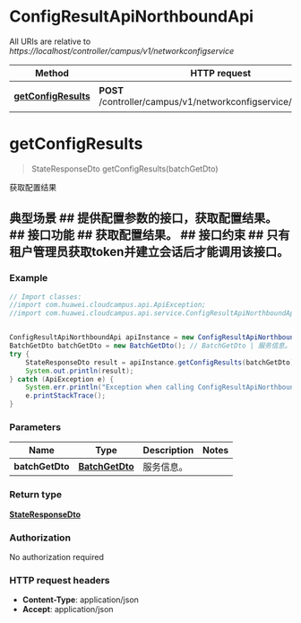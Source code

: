 # ConfigResultApiNorthboundApi

All URIs are relative to *https://localhost/controller/campus/v1/networkconfigservice*

Method | HTTP request | Description
------------- | ------------- | -------------
[**getConfigResults**](ConfigResultApiNorthboundApi.md#getConfigResults) | **POST** /controller/campus/v1/networkconfigservice/configresult | 获取配置结果


<a name="getConfigResults"></a>
# **getConfigResults**
> StateResponseDto getConfigResults(batchGetDto)

获取配置结果

## 典型场景 ##    提供配置参数的接口，获取配置结果。 ## 接口功能 ##    获取配置结果。 ## 接口约束 ##    只有租户管理员获取token并建立会话后才能调用该接口。 

### Example
```java
// Import classes:
//import com.huawei.cloudcampus.api.ApiException;
//import com.huawei.cloudcampus.api.service.ConfigResultApiNorthboundApi;


ConfigResultApiNorthboundApi apiInstance = new ConfigResultApiNorthboundApi();
BatchGetDto batchGetDto = new BatchGetDto(); // BatchGetDto | 服务信息。
try {
    StateResponseDto result = apiInstance.getConfigResults(batchGetDto);
    System.out.println(result);
} catch (ApiException e) {
    System.err.println("Exception when calling ConfigResultApiNorthboundApi#getConfigResults");
    e.printStackTrace();
}
```

### Parameters

Name | Type | Description  | Notes
------------- | ------------- | ------------- | -------------
 **batchGetDto** | [**BatchGetDto**](BatchGetDto.md)| 服务信息。 |

### Return type

[**StateResponseDto**](StateResponseDto.md)

### Authorization

No authorization required

### HTTP request headers

 - **Content-Type**: application/json
 - **Accept**: application/json

